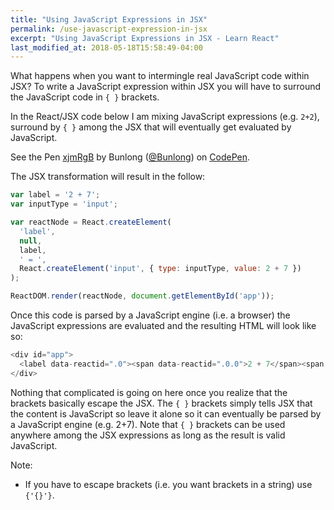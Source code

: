 ```yaml
---
title: "Using JavaScript Expressions in JSX"
permalink: /use-javascript-expression-in-jsx
excerpt: "Using JavaScript Expressions in JSX - Learn React"
last_modified_at: 2018-05-18T15:58:49-04:00
---
```


What happens when you want to intermingle real JavaScript code within JSX? To write a JavaScript expression within JSX you will have to surround the JavaScript code in `{ }` brackets.

In the React/JSX code below I am mixing JavaScript expressions (e.g. `2+2`), surround by `{ }` among the JSX that will eventually get evaluated by JavaScript.

<p data-height="265" data-theme-id="dark" data-slug-hash="xjmRgB" data-default-tab="js,result" data-user="Bunlong" data-embed-version="2" data-pen-title="xjmRgB" class="codepen">See the Pen <a href="https://codepen.io/Bunlong/pen/xjmRgB/">xjmRgB</a> by Bunlong (<a href="https://codepen.io/Bunlong">@Bunlong</a>) on <a href="https://codepen.io">CodePen</a>.</p>
<script async src="https://static.codepen.io/assets/embed/ei.js"></script>

The JSX transformation will result in the follow:

```javascript
var label = '2 + 7';
var inputType = 'input';

var reactNode = React.createElement(
  'label',
  null,
  label,
  ' = ',
  React.createElement('input', { type: inputType, value: 2 + 7 })
);

ReactDOM.render(reactNode, document.getElementById('app'));
```

Once this code is parsed by a JavaScript engine (i.e. a browser) the JavaScript expressions are evaluated and the resulting HTML will look like so:

```javascript
<div id="app">
  <label data-reactid=".0"><span data-reactid=".0.0">2 + 7</span><span data-reactid=".0.1"> = </span><input type="input" value="9" data-reactid=".0.2"></label>
</div>
```

Nothing that complicated is going on here once you realize that the brackets basically escape the JSX. The `{ }` brackets simply tells JSX that the content is JavaScript so leave it alone so it can eventually be parsed by a JavaScript engine (e.g. 2+7). Note that `{ }` brackets can be used anywhere among the JSX expressions as long as the result is valid JavaScript.

Note:

* If you have to escape brackets (i.e. you want brackets in a string) use `{'{}'}`.
